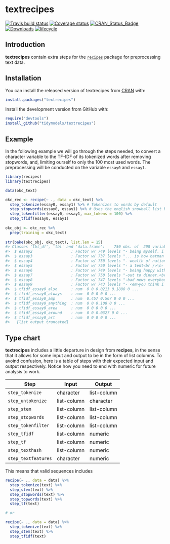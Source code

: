 
<!-- README.md is generated from README.Rmd. Please edit that file -->

# textrecipes

[![Travis build
status](https://travis-ci.org/tidymodels/textrecipes.svg?branch=master)](https://travis-ci.org/tidymodels/textrecipes)
[![Coverage
status](https://codecov.io/gh/tidymodels/textrecipes/branch/master/graph/badge.svg)](https://codecov.io/github/tidymodels/textrecipes?branch=master)
[![CRAN\_Status\_Badge](http://www.r-pkg.org/badges/version/textrecipes)](http://cran.r-project.org/web/packages/textrecipes)
[![Downloads](http://cranlogs.r-pkg.org/badges/textrecipes)](http://cran.rstudio.com/package=textrecipes)
[![lifecycle](https://img.shields.io/badge/lifecycle-experimental-orange.svg)](https://www.tidyverse.org/lifecycle/#experimental)

## Introduction

**textrecipes** contain extra steps for the
[`recipes`](https://CRAN.R-project.org/package=recipes) package for
preprocessing text data.

## Installation

You can install the released version of textrecipes from
[CRAN](https://CRAN.R-project.org) with:

``` r
install.packages("textrecipes")
```

Install the development version from GitHub with:

``` r
require("devtools")
install_github("tidymodels/textrecipes")
```

## Example

In the following example we will go through the steps needed, to convert
a character variable to the TF-IDF of its tokenized words after removing
stopwords, and, limiting ourself to only the 100 most used words. The
preprocessing will be conducted on the variable `essay0` and `essay1`.

``` r
library(recipes)
library(textrecipes)

data(okc_text)

okc_rec <- recipe(~ ., data = okc_text) %>%
  step_tokenize(essay0, essay1) %>% # Tokenizes to words by default
  step_stopwords(essay0, essay1) %>% # Uses the english snowball list by default
  step_tokenfilter(essay0, essay1, max_tokens = 100) %>%
  step_tfidf(essay0, essay1)
   
okc_obj <- okc_rec %>%
  prep(training = okc_text)
   
str(bake(okc_obj, okc_text), list.len = 15)
#> Classes 'tbl_df', 'tbl' and 'data.frame':    750 obs. of  208 variables:
#>  $ essay2                 : Factor w/ 749 levels "- being myself. i'm comfortable in my own skin.<br />\n- cooking, eating and washing dishes<br />\n- sleeping &"| __truncated__,..: 743 574 595 385 109 367 719 721 225 449 ...
#>  $ essay3                 : Factor w/ 737 levels "... is how batman i am.<br />\n<br />\ni'm a huge geek.<br />\n<br />\nrecently i've heard \"you're like a stra"| __truncated__,..: 655 192 523 403 675 698 51 46 417 309 ...
#>  $ essay4                 : Factor w/ 750 levels "- wealth of nations, the social contract, the prince.<br />\n<br />\n- coming to america, willy wonka and the c"| __truncated__,..: 611 634 695 638 104 113 378 86 293 323 ...
#>  $ essay5                 : Factor w/ 750 levels "- a tent<br />\n- a good pillow<br />\n- a funny hat in cold weather<br />\n- genuinely good and trustworthy fr"| __truncated__,..: 344 237 536 271 7 383 128 52 688 750 ...
#>  $ essay6                 : Factor w/ 749 levels "- being happy with simple things.<br />\n- whether lightness is unbearable.<br />\n- how to get to know someone"| __truncated__,..: 466 105 332 215 568 35 506 480 317 326 ...
#>  $ essay7                 : Factor w/ 750 levels "-out to dinner.<br />\n-at the movies.<br />\n-having drinks at a spot where i like the atmosphere.<br />\n-coo"| __truncated__,..: 658 419 50 292 552 248 530 116 144 461 ...
#>  $ essay8                 : Factor w/ 747 levels "-bad news everybody i received a message from the people of 2135,\nthey said the aliens attacked and devastated"| __truncated__,..: 254 704 622 548 709 497 347 298 76 42 ...
#>  $ essay9                 : Factor w/ 743 levels "- <em>you think i'm the bee's knees</em> (although obviously that\nwon't slim down the pool at all)<br />\n- <e"| __truncated__,..: 698 643 540 638 530 137 378 320 17 283 ...
#>  $ tfidf_essay0_also      : num  0 0 0.0213 0.1888 0 ...
#>  $ tfidf_essay0_always    : num  0 0 0 0 0 ...
#>  $ tfidf_essay0_amp       : num  0.457 0.567 0 0 0 ...
#>  $ tfidf_essay0_anything  : num  0 0 0.108 0 0 ...
#>  $ tfidf_essay0_area      : num  0 0 0 0 0 ...
#>  $ tfidf_essay0_around    : num  0 0 0.0327 0 0 ...
#>  $ tfidf_essay0_art       : num  0 0 0 0 0 ...
#>   [list output truncated]
```

## Type chart

**textrecipes** includes a little departure in design from **recipes**,
in the sense that it allows for some input and output to be in the form
of list columns. To avoind confusion, here is a table of steps with
their expected input and output respectively. Notice how you need to end
with numeric for future analysis to work.

| Step                | Input       | Output      |
| ------------------- | ----------- | ----------- |
| `step_tokenize`     | character   | list-column |
| `step_untokenize`   | list-column | character   |
| `step_stem`         | list-column | list-column |
| `step_stopwords`    | list-column | list-column |
| `step_tokenfilter`  | list-column | list-column |
| `step_tfidf`        | list-column | numeric     |
| `step_tf`           | list-column | numeric     |
| `step_texthash`     | list-column | numeric     |
| `step_textfeatures` | character   | numeric     |

This means that valid sequences includes

``` r
recipe(~ ., data = data) %>%
  step_tokenize(text) %>%
  step_stem(text) %>%
  step_stopwords(text) %>%
  step_topwords(text) %>%
  step_tf(text)

# or

recipe(~ ., data = data) %>%
  step_tokenize(text) %>%
  step_stem(text) %>%
  step_tfidf(text)
```
